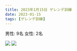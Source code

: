 ```yaml
---
title: 2023年1月15日 ゲレンデ訓練
date: 2023-01-15
tags: [ゲレンデ訓練]
---
```


男性: 9名
女性: 2名

![](/2023/01/15/20230115/20230115_1.png)
![](/2023/01/15/20230115/20230115_2.png)

